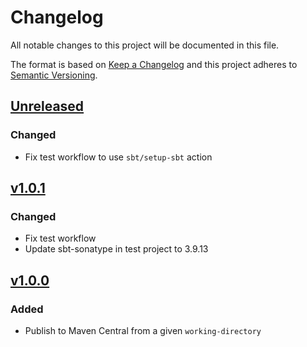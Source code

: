 # Changelog

All notable changes to this project will be documented in this file.

The format is based on [Keep a Changelog](https://keepachangelog.com/en/1.0.0/)
and this project adheres to [Semantic Versioning](https://semver.org/spec/v2.0.0.html).

## [Unreleased]

### Changed

- Fix test workflow to use `sbt/setup-sbt` action

## [v1.0.1]

### Changed

- Fix test workflow
- Update sbt-sonatype in test project to 3.9.13

## [v1.0.0]

### Added

- Publish to Maven Central from a given `working-directory`

[Unreleased]: https://github.com/cucumber/action-publish-mvn/compare/v1.0.1...HEAD
[v1.0.0]: https://github.com/cucumber/action-publish-mvn/compare/fc0ace7b03d554d390b3e9d4549c5c16ea037c41...v1.0.0
[v1.0.1]: https://github.com/cucumber/action-publish-mvn/compare/v1.0.0...v1.0.1
